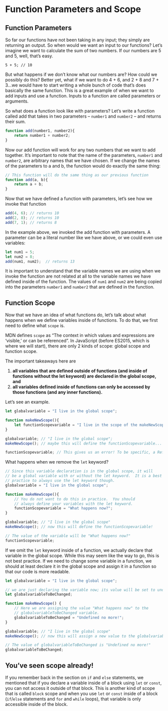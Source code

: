 # Function Parameters and Scope

## Function Parameters

So far our functions have not been taking in any input; they simply are returning an output. So when would we want an input to our functions? Let’s imagine we want to calculate the sum of two numbers. If our numbers are 5 and 5, well, that’s easy.

```
5 + 5; // 10
```

But what happens if we don’t know what our numbers are? How could we possibly do this? Better yet, what if we want to do 4 + 6, and 2 + 8 and 7 + 3…we would have to start writing a whole bunch of code that’s does basically the same function. This is a great example of when we want to add inputs and use a function. Inputs to a function are called parameters or arguments.

So what does a function look like with parameters? Let’s write a function called add that takes in two parameters – `number1` and `number2` – and returns their sum.

```javascript
function add(number1, number2){
    return number1 + number2;
}
```

Now our add function will work for any two numbers that we want to add together. It’s important to note that the name of the parameters, `number1` and `number2`, are arbitrary names that we have chosen. If we change the names of the parameters to a and b, the function would do exactly the same thing:

```javascript
// This function will do the same thing as our previous function
function add(a, b){
    return a + b;
}
```

Now that we have defined a function with parameters, let’s see how we invoke that function

```javascript
add(4, 6); // returns 10
add(2, 8); // returns 10
add(7, 1); // returns 8
```

In the example above, we invoked the add function with parameters. A parameter can be a literal number like we have above, or we could even use variables:

```javascript
let num1 = 5;
let num2 = 8;
add(num1, num2);  // returns 13
```

It is important to understand that the variable names we are using when we invoke the function are not related at all to the variable names we have defined inside of the function. The values of `num1` and `num2` are being copied into the parameters `number1` and `number2` that are defined in the function.

## Function Scope

Now that we have an idea of what functions do, let’s talk about what happens when we define variables inside of functions. To do that, we first need to define what `scope` is.

MDN defines `scope` as “The context in which values and expressions are ‘visible,’ or can be referenced”. In JavaScript (before ES2015, which is where we will start), there are only 2 kinds of scope: global scope and function scope.

The important takeaways here are

1. **all variables that are defined outside of functions (and inside of functions without the let keyword) are declared in the global scope, and**
2. **all variables defined inside of functions can only be accessed by those functions (and any inner functions).**

Let’s see an example.

```javascript
let globalvariable = "I live in the global scope";

function makeNewScope(){
    let functionScopevariable = "I live in the scope of the makeNewScope function";
}

globalvariable; // "I live in the global scope";
makeNewScope(); // maybe this will define the functionScopevariable...

functionScopevariable; // This gives us an error! To be specific, a ReferenceError because the functionScopevariable is not defined.
```

What happens when we remove the `let` keyword?

```javascript
// Since this variable declaration is in the global scope, it will
// be a global variable with or without the let keyword.  It is a best
// practice to always use the let keyword though.
globalvariable = "I live in the global scope";

function makeNewScope(){
    // You do not want to do this in practice.  You should
    // always define your variables with the let keyword.
    functionScopevariable = "What happens now?";
}

globalvariable; // "I live in the global scope"
makeNewScope(); // now this will define the functionScopevariable!

// The value of the variable will be "What happens now?"
functionScopevariable;
```

If we omit the `let` keyword inside of a function, we actually declare that variable in the global scope. While this may seem like the way to go, this is not best practice. If we need to change some variable in a function, we should at least declare it in the global scope and assign it in a function so that our code is more readable.

```javascript
let globalvariable = "I live in the global scope";

// we are just declaring the variable now; its value will be set to undefined.
let globalvariableToBeChanged;

function makeNewScope() {
    // Here we are assigning the value "What happens now" to the
    // globalvariableToBeChanged variable.
    globalvariableToBeChanged = "Undefined no more!";
}

globalvariable; // "I live in the global scope"
makeNewScope(); // now this will assign a new value to the globalvariableToBeChanged!

// The value of globalvariableToBeChanged is "Undefined no more!"
globalvariableToBeChanged;
```

## You’ve seen scope already!

If you remember back in the section on `if` and `else` statements, we mentioned that if you declare a variable inside of a block using `let` or `const`, you can not access it outside of that block. This is another kind of scope that is called `block` scope and when you use `let` or `const` inside of a block (`if`/`else` statements and `for` and `while` loops), that variable is only accessible inside of the block.